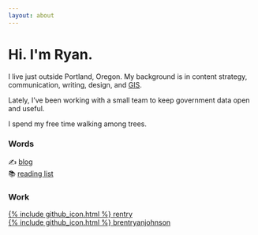 ```yaml
---
layout: about
---
```


# Hi. I'm Ryan.

I live just outside Portland, Oregon. My background is in content strategy, communication, writing, design, and [GIS](https://en.wikipedia.org/wiki/Geographic_information_science).

Lately, I’ve been working with a small team to keep government data open and useful.

I spend my free time walking among trees.

### Words
✍️ [blog](/posts)<br>
📚 [reading list](/books)

### Work
[{% include github_icon.html %} rentry](https://github.com/rentry)<br>
[{% include github_icon.html %} brentryanjohnson](https://github.com/brentryanjohnson)